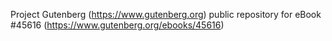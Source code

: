 Project Gutenberg (https://www.gutenberg.org) public repository for eBook #45616 (https://www.gutenberg.org/ebooks/45616)
